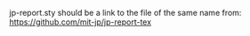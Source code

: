 jp-report.sty should be a link to the file of the same name from:
https://github.com/mit-jp/jp-report-tex

